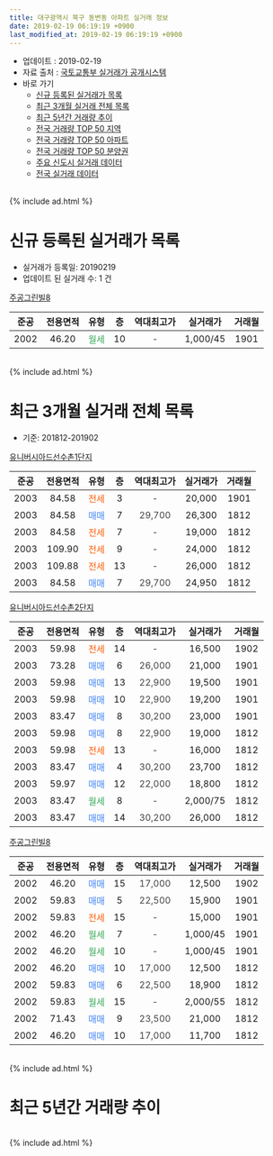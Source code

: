 ```yaml
---
title: 대구광역시 북구 동변동 아파트 실거래 정보
date: 2019-02-19 06:19:19 +0900
last_modified_at: 2019-02-19 06:19:19 +0900
---
```


* 업데이트 : 2019-02-19
* 자료 출처 : [국토교통부 실거래가 공개시스템](http://rt.molit.go.kr)
* 바로 가기
    * [신규 등록된 실거래가 목록](#신규-등록된-실거래가-목록)
    * [최근 3개월 실거래 전체 목록](#최근-3개월-실거래-전체-목록)
    * [최근 5년간 거래량 추이](#최근-5년간-거래량-추이)
    * [전국 거래량 TOP 50 지역](https://inasie.github.io/apt-trade-info/최근-3개월-전국에서-가장-거래가-많이-발생한-지역)
    * [전국 거래량 TOP 50 아파트](https://inasie.github.io/apt-trade-info/최근-3개월-전국에서-가장-거래가-많이-발생한-아파트)
    * [전국 거래량 TOP 50 분양권](https://inasie.github.io/apt-trade-info/최근-3개월-전국에서-가장-거래가-많이-발생한-분양권)
    * [주요 신도시 실거래 데이터](https://inasie.github.io/apt-trade-info/주요-신도시)
    * [전국 실거래 데이터](https://inasie.github.io/apt-trade-info/전국)
<br>
{% include ad.html %}
<br>

# 신규 등록된 실거래가 목록
* 실거래가 등록일: 20190219
* 업데이트 된 실거래 수: 1 건


[주공그린빌8](https://search.naver.com/search.naver?query=%EB%8C%80%EA%B5%AC%EA%B4%91%EC%97%AD%EC%8B%9C+%EB%B6%81%EA%B5%AC+%EB%8F%99%EB%B3%80%EB%8F%99+%EC%A3%BC%EA%B3%B5%EA%B7%B8%EB%A6%B0%EB%B9%8C8)

|준공|전용면적|유형|층|역대최고가|실거래가|거래월|
|:---:|:---:|:---:|:---:|:---:|:---:|:---:|
|2002|46.20|<span style="color:#34a853">월세</span>|10|<span style="color:#444444">-</span>|1,000/45|1901|


<br>
{% include ad.html %}
<br>

# 최근 3개월 실거래 전체 목록
* 기준: 201812-201902


[유니버시아드선수촌1단지](https://search.naver.com/search.naver?query=%EB%8C%80%EA%B5%AC%EA%B4%91%EC%97%AD%EC%8B%9C+%EB%B6%81%EA%B5%AC+%EB%8F%99%EB%B3%80%EB%8F%99+%EC%9C%A0%EB%8B%88%EB%B2%84%EC%8B%9C%EC%95%84%EB%93%9C%EC%84%A0%EC%88%98%EC%B4%8C1%EB%8B%A8%EC%A7%80)

|준공|전용면적|유형|층|역대최고가|실거래가|거래월|
|:---:|:---:|:---:|:---:|:---:|:---:|:---:|
|2003|84.58|<span style="color:#ff5a00">전세</span>|3|<span style="color:#444444">-</span>|20,000|1901|
|2003|84.58|<span style="color:#4285f3">매매</span>|7|<span style="color:#444444">29,700</span>|26,300|1812|
|2003|84.58|<span style="color:#ff5a00">전세</span>|7|<span style="color:#444444">-</span>|19,000|1812|
|2003|109.90|<span style="color:#ff5a00">전세</span>|9|<span style="color:#444444">-</span>|24,000|1812|
|2003|109.88|<span style="color:#ff5a00">전세</span>|13|<span style="color:#444444">-</span>|26,000|1812|
|2003|84.58|<span style="color:#4285f3">매매</span>|7|<span style="color:#444444">29,700</span>|24,950|1812|

[유니버시아드선수촌2단지](https://search.naver.com/search.naver?query=%EB%8C%80%EA%B5%AC%EA%B4%91%EC%97%AD%EC%8B%9C+%EB%B6%81%EA%B5%AC+%EB%8F%99%EB%B3%80%EB%8F%99+%EC%9C%A0%EB%8B%88%EB%B2%84%EC%8B%9C%EC%95%84%EB%93%9C%EC%84%A0%EC%88%98%EC%B4%8C2%EB%8B%A8%EC%A7%80)

|준공|전용면적|유형|층|역대최고가|실거래가|거래월|
|:---:|:---:|:---:|:---:|:---:|:---:|:---:|
|2003|59.98|<span style="color:#ff5a00">전세</span>|14|<span style="color:#444444">-</span>|16,500|1902|
|2003|73.28|<span style="color:#4285f3">매매</span>|6|<span style="color:#444444">26,000</span>|21,000|1901|
|2003|59.98|<span style="color:#4285f3">매매</span>|13|<span style="color:#444444">22,900</span>|19,500|1901|
|2003|59.98|<span style="color:#4285f3">매매</span>|10|<span style="color:#444444">22,900</span>|19,200|1901|
|2003|83.47|<span style="color:#4285f3">매매</span>|8|<span style="color:#444444">30,200</span>|23,000|1901|
|2003|59.98|<span style="color:#4285f3">매매</span>|8|<span style="color:#444444">22,900</span>|19,000|1812|
|2003|59.98|<span style="color:#ff5a00">전세</span>|13|<span style="color:#444444">-</span>|16,000|1812|
|2003|83.47|<span style="color:#4285f3">매매</span>|4|<span style="color:#444444">30,200</span>|23,700|1812|
|2003|59.97|<span style="color:#4285f3">매매</span>|12|<span style="color:#444444">22,000</span>|18,800|1812|
|2003|83.47|<span style="color:#34a853">월세</span>|8|<span style="color:#444444">-</span>|2,000/75|1812|
|2003|83.47|<span style="color:#4285f3">매매</span>|14|<span style="color:#444444">30,200</span>|26,000|1812|

[주공그린빌8](https://search.naver.com/search.naver?query=%EB%8C%80%EA%B5%AC%EA%B4%91%EC%97%AD%EC%8B%9C+%EB%B6%81%EA%B5%AC+%EB%8F%99%EB%B3%80%EB%8F%99+%EC%A3%BC%EA%B3%B5%EA%B7%B8%EB%A6%B0%EB%B9%8C8)

|준공|전용면적|유형|층|역대최고가|실거래가|거래월|
|:---:|:---:|:---:|:---:|:---:|:---:|:---:|
|2002|46.20|<span style="color:#4285f3">매매</span>|15|<span style="color:#444444">17,000</span>|12,500|1902|
|2002|59.83|<span style="color:#4285f3">매매</span>|5|<span style="color:#444444">22,500</span>|15,900|1901|
|2002|59.83|<span style="color:#ff5a00">전세</span>|15|<span style="color:#444444">-</span>|15,000|1901|
|2002|46.20|<span style="color:#34a853">월세</span>|7|<span style="color:#444444">-</span>|1,000/45|1901|
|2002|46.20|<span style="color:#34a853">월세</span>|10|<span style="color:#444444">-</span>|1,000/45|1901|
|2002|46.20|<span style="color:#4285f3">매매</span>|10|<span style="color:#444444">17,000</span>|12,500|1812|
|2002|59.83|<span style="color:#4285f3">매매</span>|6|<span style="color:#444444">22,500</span>|18,900|1812|
|2002|59.83|<span style="color:#34a853">월세</span>|15|<span style="color:#444444">-</span>|2,000/55|1812|
|2002|71.43|<span style="color:#4285f3">매매</span>|9|<span style="color:#444444">23,500</span>|21,000|1812|
|2002|46.20|<span style="color:#4285f3">매매</span>|10|<span style="color:#444444">17,000</span>|11,700|1812|


<br>
{% include ad.html %}
<br>

# 최근 5년간 거래량 추이


<div style="width:100%;">
    <canvas id="deal_progress" height="200"></canvas>
</div>

<script>
new Chart(document.getElementById("deal_progress"), {
    type: 'line',
    data: {
        labels: ['201402','201403','201404','201405','201406','201407','201408','201409','201410','201411','201412','201501','201502','201503','201504','201505','201506','201507','201508','201509','201510','201511','201512','201601','201602','201603','201604','201605','201606','201607','201608','201609','201610','201611','201612','201701','201702','201703','201704','201705','201706','201707','201708','201709','201710','201711','201712','201801','201802','201803','201804','201805','201806','201807','201808','201809','201810','201811','201812','201901','201902'],
        datasets: [{
            label: '매매',
            pointRadius: 1,
            data: [9, 20, 15, 13, 24, 29, 32, 25, 31, 26, 19, 27, 19, 33, 22, 15, 22, 21, 21, 17, 8, 14, 7, 7, 13, 10, 18, 8, 7, 7, 8, 16, 14, 18, 9, 12, 20, 10, 11, 12, 9, 11, 20, 21, 14, 4, 11, 21, 8, 22, 11, 16, 15, 11, 11, 14, 10, 15, 10, 5, 1],
            borderColor: "rgba(255, 201, 14, 1)",
            backgroundColor: "rgba(255, 201, 14, 0.5)",
            fill: false,
            lineTension: 0
        },{
            label: '전월세',
            pointRadius: 1,
            data: [11, 10, 7, 7, 4, 5, 13, 12, 5, 13, 6, 5, 6, 9, 8, 7, 13, 11, 11, 8, 16, 5, 5, 12, 15, 12, 9, 1, 9, 14, 4, 6, 11, 7, 9, 8, 8, 4, 5, 6, 6, 8, 6, 6, 7, 10, 6, 15, 7, 11, 15, 13, 10, 11, 4, 6, 11, 6, 6, 4, 1],
            borderColor: "rgba(0, 141, 185, 1)",
            backgroundColor: "rgba(0, 141, 185, 0.5)",
            fill: false,
            lineTension: 0
        }
        ]
    },
    options: {
        responsive: true,
        title: {
            display: false
        },
        tooltips: {
            mode: 'index',
            intersect: false
        },
        hover: {
            mode: 'nearest',
            intersect: true
        },
        scales: {
            xAxes: [{
                display: true,
                scaleLabel: {
                    display: true,
                    labelString: '년/월'
                }
            }],
            yAxes: [{
                display: true,
                ticks: {
                    suggestedMin: 0,
                },
                scaleLabel: {
                    display: true,
                    labelString: '실거래 수'
                }
            }]
        }
    }
});

</script>


<br>
{% include ad.html %}
<br>

